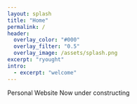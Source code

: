 ```yaml
---
layout: splash
title: "Home" 
permalink: /
header:
  overlay_color: "#000"
  overlay_filter: "0.5"
  overlay_image: /assets/splash.png
excerpt: "ryought"
intro:
  - excerpt: "welcome" 
---
```


Personal Website
Now under constructing
